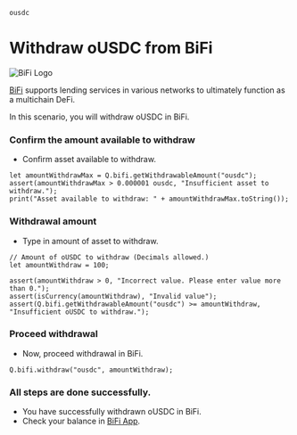 ```meta-Currency
ousdc
```

# Withdraw oUSDC from BiFi

![BiFi Logo](https://s3.ap-northeast-2.amazonaws.com/thebifrost.io/home/bifi/bifi_logo.svg)

[BiFi](https://bifi.finance/) supports lending services in various networks to ultimately function as a multichain DeFi.

In this scenario, you will withdraw oUSDC in BiFi.

### Confirm the amount available to withdraw

- Confirm asset available to withdraw.

```output-Dynamic
let amountWithdrawMax = Q.bifi.getWithdrawableAmount("ousdc");
assert(amountWithdrawMax > 0.000001 ousdc, "Insufficient asset to withdraw.");
print("Asset available to withdraw: " + amountWithdrawMax.toString());
```

### Withdrawal amount

- Type in amount of asset to withdraw.

```input oUSDC
// Amount of oUSDC to withdraw (Decimals allowed.)
let amountWithdraw = 100;
```

```input-Verify
assert(amountWithdraw > 0, "Incorrect value. Please enter value more than 0.");
assert(isCurrency(amountWithdraw), "Invalid value");
assert(Q.bifi.getWithdrawableAmount("ousdc") >= amountWithdraw, "Insufficient oUSDC to withdraw.");
```

### Proceed withdrawal

- Now, proceed withdrawal in BiFi.

```taster
Q.bifi.withdraw("ousdc", amountWithdraw);
```

### All steps are done successfully.

- You have successfully withdrawn oUSDC in BiFi.
- Check your balance in [BiFi App](https://app.bifi.finance/).
